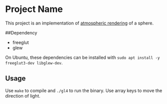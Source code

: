 # Project Name

This project is an implementation of [atmospheric rendering](http://http.developer.nvidia.com/GPUGems2/gpugems2_chapter16.html) of a sphere.  


##Dependency

* freeglut
* glew

On Ubuntu, these dependencies can be installed with
`sudo apt install -y freeglut3-dev libglew-dev`.

## Usage

Use `make` to compile and `./gl4` to run the binary. Use array keys to move the direction of light. 

